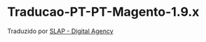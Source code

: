 # Traducao-PT-PT-Magento-1.9.x
Traduzido por <a href='https://www.slap.pt/' target='_blank'>SLAP - Digital Agency</a>
